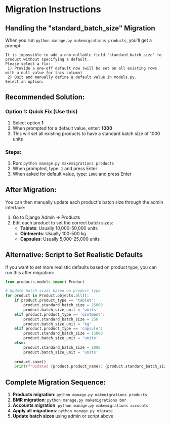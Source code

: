 # Migration Instructions

## Handling the "standard_batch_size" Migration

When you run `python manage.py makemigrations products`, you'll get a prompt:

```
It is impossible to add a non-nullable field 'standard_batch_size' to product without specifying a default.
Please select a fix:
 1) Provide a one-off default now (will be set on all existing rows with a null value for this column)
 2) Quit and manually define a default value in models.py.
Select an option:
```

## Recommended Solution:

### Option 1: Quick Fix (Use this)
1. Select option **1** 
2. When prompted for a default value, enter: **1000**
3. This will set all existing products to have a standard batch size of 1000 units

### Steps:
1. Run: `python manage.py makemigrations products`
2. When prompted, type: `1` and press Enter
3. When asked for default value, type: `1000` and press Enter

## After Migration:
You can then manually update each product's batch size through the admin interface:

1. Go to Django Admin → Products
2. Edit each product to set the correct batch sizes:
   - **Tablets**: Usually 10,000-50,000 units
   - **Ointments**: Usually 100-500 kg
   - **Capsules**: Usually 5,000-25,000 units

## Alternative: Script to Set Realistic Defaults

If you want to set more realistic defaults based on product type, you can run this after migration:

```python
from products.models import Product

# Update batch sizes based on product type
for product in Product.objects.all():
    if product.product_type == 'tablet':
        product.standard_batch_size = 25000
        product.batch_size_unit = 'units'
    elif product.product_type == 'ointment':
        product.standard_batch_size = 250
        product.batch_size_unit = 'kg'
    elif product.product_type == 'capsule':
        product.standard_batch_size = 15000
        product.batch_size_unit = 'units'
    else:
        product.standard_batch_size = 1000
        product.batch_size_unit = 'units'
    
    product.save()
    print(f"Updated {product.product_name}: {product.standard_batch_size} {product.batch_size_unit}")
```

## Complete Migration Sequence:

1. **Products migration**: `python manage.py makemigrations products`
2. **BMR migration**: `python manage.py makemigrations bmr`
3. **Accounts migration**: `python manage.py makemigrations accounts`
4. **Apply all migrations**: `python manage.py migrate`
5. **Update batch sizes** using admin or script above
